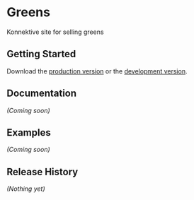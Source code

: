 # Greens

Konnektive site for selling greens

## Getting Started
Download the [production version][min] or the [development version][max].

[min]: https://raw.github.com/derekdunnom/level/master/dist/Greens.min.js
[max]: https://raw.github.com/derekdunnom/level/master/dist/Greens.js

## Documentation
_(Coming soon)_

## Examples
_(Coming soon)_

## Release History
_(Nothing yet)_
